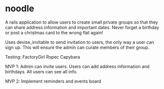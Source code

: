 # noodle

A rails application to allow users to create small private groups so that they can share address information and important dates. Never forget a birthday or post a christmas card to the wrong flat again!

Uses devise_invitable to send invitation to users, the only way a user can sign up. This will ensure the admin can curate members of their group.

Testing: FactoryGirl Rspec Capybara

MVP 1: Admin can invite users. Users can add address information and birthdays. All users can see all info.

MVP 2: Implement reminders and events board
